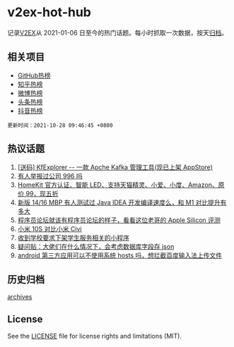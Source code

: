 # v2ex-hot-hub

 记录[V2EX](https://www.v2ex.com/)从 2021-01-06 日至今的热门话题。每小时抓取一次数据，按天[归档](archives)。
 
 ## 相关项目

- [GitHub热榜](https://github.com/snaildev/github-hot-hub)
- [知乎热榜](https://github.com/snaildev/zhihu-hot-hub)
- [微博热榜](https://github.com/snaildev/weibo-hot-hub)
- [头条热榜](https://github.com/snaildev/toutiao-hot-hub)
- [抖音热榜](https://github.com/snaildev/douyin-hot-hub)


 `更新时间：2021-10-28 09:46:45 +0800`

## 热议话题

1. [[送码] KfExplorer -- 一款 Apche Kafka 管理工具(现已上架 AppStore)](https://www.v2ex.com/t/810855)
1. [有人举报过公司 996 吗](https://www.v2ex.com/t/810923)
1. [HomeKit 官方认证、智能 LED、支持天猫精灵、小爱、小度、Amazon、原价 99，现五折](https://www.v2ex.com/t/811039)
1. [新版 14/16 MBP 有人测试过 Java IDEA 开发编译速度么，和 M1 对比提升有多大](https://www.v2ex.com/t/810990)
1. [程序员论坛就该有程序员论坛的样子，看看这位老哥的 Apple Silicon 评测](https://www.v2ex.com/t/810928)
1. [小米 10S 对比小米 Civi](https://www.v2ex.com/t/810895)
1. [收到学校要求下架学生服务相关的小程序](https://www.v2ex.com/t/811121)
1. [疑问贴：大佬们在什么情况下，会考虑数据库字段存 json](https://www.v2ex.com/t/810973)
1. [android 第三方应用可以不使用系统 hosts 吗，想拦截百度输入法上传文件](https://www.v2ex.com/t/810857)

## 历史归档

[archives](archives)

## License

See the [LICENSE](LICENSE) file for license rights and limitations (MIT).

